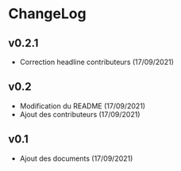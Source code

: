 # ChangeLog

## v0.2.1

- Correction headline contributeurs (17/09/2021)

## v0.2

- Modification du README (17/09/2021)
- Ajout des contributeurs (17/09/2021)

## v0.1

- Ajout des documents (17/09/2021)